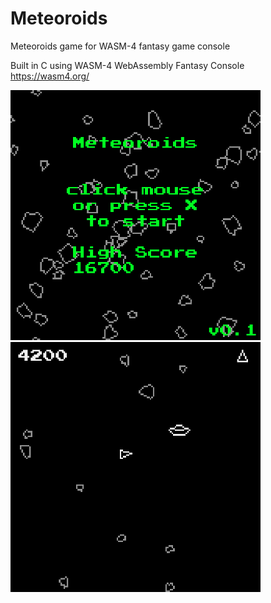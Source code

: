 # Meteoroids
Meteoroids game for WASM-4 fantasy game console

Built in C using WASM-4 WebAssembly Fantasy Console https://wasm4.org/

![Title](https://github.com/jzeiber/wasm4-meteoroids/raw/main/images/title.png "Title")
![Game](https://github.com/jzeiber/wasm4-meteoroids/raw/main/images/game1.png "Gameplay")
